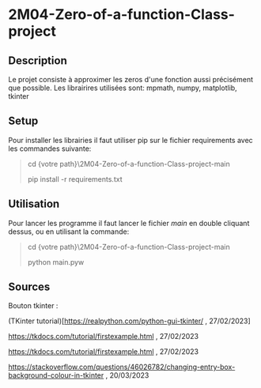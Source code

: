 # 2M04-Zero-of-a-function-Class-project

## Description
Le projet consiste à approximer les zeros d'une fonction aussi précisément que possible.
Les librairires utilisées sont: mpmath, numpy, matplotlib, tkinter      

## Setup
Pour installer les librairies il faut utiliser pip sur le fichier requirements avec les commandes suivante:
> cd {votre path}\2M04-Zero-of-a-function-Class-project-main
> 
> pip install -r requirements.txt

## Utilisation
Pour lancer les programme il faut lancer le fichier *main* en double cliquant dessus, ou en utilisant la commande:
> cd {votre path}\2M04-Zero-of-a-function-Class-project-main
> 
> python main.pyw

## Sources
Bouton tkinter :

(TKinter tutorial)[https://realpython.com/python-gui-tkinter/ , 27/02/2023]

https://tkdocs.com/tutorial/firstexample.html , 27/02/2023

https://tkdocs.com/tutorial/firstexample.html , 27/02/2023

https://stackoverflow.com/questions/46026782/changing-entry-box-background-colour-in-tkinter , 20/03/2023

